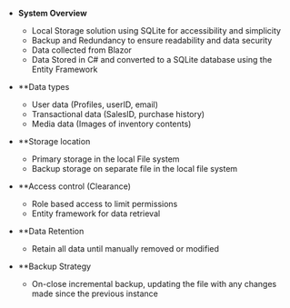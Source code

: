 - **System Overview**
	- Local Storage solution using SQLite for accessibility and simplicity
	- Backup and Redundancy to ensure readability and data security
	- Data collected from Blazor
	- Data Stored in C# and converted to a SQLite database using the Entity Framework

- **Data types
	- User data (Profiles, userID, email)
	- Transactional data (SalesID, purchase history)
	- Media data (Images of inventory contents)

- **Storage location
	- Primary storage in the local File system
	- Backup storage on separate file in the local file system

- **Access control (Clearance)
	- Role based access to limit permissions
	- Entity framework for data retrieval

- **Data Retention
	- Retain all data until manually removed or modified

- **Backup Strategy 
	- On-close incremental backup, updating the file with any changes made since the previous instance

